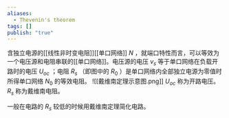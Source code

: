 ```yaml
---
aliases:
  - Thevenin's theorem
tags: []
publish: "true"
---
```

含独立电源的[[线性非时变电阻]][[单口网络]] $N$ ，就端口特性而言，可以等效为一个电压源和电阻串联的[[单口网络]]。电压源的电压 $v_s$ 等于单口网络在负载开路时的电压 $U_{oc}$ ；电阻 $R_s$ （即图中的 $R_0$ ）是单口网络内全部独立电源为零值时所得单口网络 $N_0$ 的等效电阻。
![[戴维南定理示意图.png]]
$U_{oc}$ 称为开路电压。$R_s$ 称为戴维南电阻。

一般在电路的 $R_s$ 较低的时候用戴维南定理简化电路。
